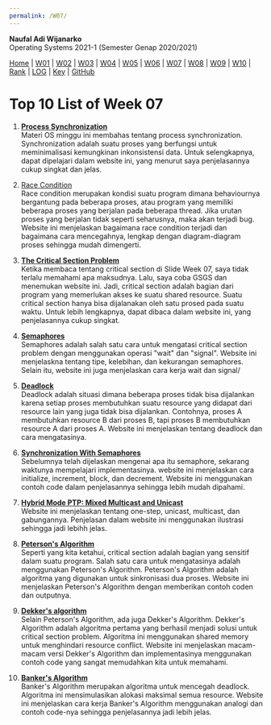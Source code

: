 ```yaml
---
permalink: /W07/
---
```



**Naufal Adi Wijanarko**<br>
Operating Systems 2021-1 (Semester Genap 2020/2021)


[Home](https://naufaladi35.github.io/os211/) |
[W01](https://naufaladi35.github.io/os211/W01/) |
[W02](https://naufaladi35.github.io/os211/W02/) |
[W03](https://naufaladi35.github.io/os211/W03/) |
[W04](https://naufaladi35.github.io/os211/W04/) |
[W05](https://naufaladi35.github.io/os211/W05/) |
[W06](https://naufaladi35.github.io/os211/W06/) |
[W07](https://naufaladi35.github.io/os211/W07/) |
[W08](https://naufaladi35.github.io/os211/W08/) |
[W09](https://naufaladi35.github.io/os211/W09/) |
[W10](https://naufaladi35.github.io/os211/W10/) |
[Rank](https://naufaladi35.github.io/os211/TXT/myrank.txt) |
[LOG](https://naufaladi35.github.io/os211/TXT/mylog.txt) |
[Key](https://naufaladi35.github.io/os211/TXT/mypubkey.txt) |
[GitHub](https://github.com/naufaladi35/os211)

# Top 10 List of Week 07
1. [**Process Synchronization**](https://www.studytonight.com/operating-system/process-synchronization)<br>
   Materi OS minggu ini membahas tentang process synchronization. Synchronization adalah suatu proses yang berfungsi untuk meminimalisasi kemungkinan inkonsistensi data. Untuk selengkapnya, dapat dipelajari dalam website ini, yang menurut saya penjelasannya cukup singkat dan jelas.

2. [Race Condition](https://www.baeldung.com/cs/race-conditions)<br>
   Race condition merupakan kondisi suatu program dimana behaviournya bergantung pada beberapa proses, atau program yang memiliki beberapa proses yang berjalan pada beberapa thread. Jika urutan proses yang berjalan tidak seperti seharusnya, maka akan terjadi bug. Website ini menjelaskan bagaimana race condition terjadi dan bagaimana cara mencegahnya, lengkap dengan diagram-diagram proses sehingga mudah dimengerti.

3. [**The Critical Section Problem**](https://www.javatpoint.com/os-critical-section-problem)<br>
   Ketika membaca tentang critical section di Slide Week 07, saya tidak terlalu memahami apa maksudnya. Lalu, saya coba GSGS dan menemukan website ini. Jadi, critical section adalah bagian dari program yang memerlukan akses ke suatu shared resource. Suatu critical section hanya bisa dijalanakan oleh satu prosed pada suatu waktu. Untuk lebih lengkapnya, dapat dibaca dalam website ini, yang penjelasannya cukup singkat.

4. [**Semaphores**](https://www.tutorialspoint.com/semaphores-in-operating-system)<br>
   Semaphores adalah salah satu cara untuk mengatasi critical section problem dengan menggunakan operasi "wait" dan "signal". Website ini menjelaskna tentang tipe, kelebihan, dan kekurangan semaphores. Selain itu, website ini juga menjelaskan cara kerja wait dan signal/

5. [**Deadlock**](https://www.geeksforgeeks.org/introduction-of-deadlock-in-operating-system/)<br>
   Deadlock adalah situasi dimana beberapa proses tidak bisa dijalankan karena setiap proses membutuhkan suatu resource yang didapat dari resource lain yang juga tidak bisa dijalankan. Contohnya, proses A membutuhkan resource B dari proses B, tapi proses B membutuhkan resource A dari proses A. Website ini menjelaskan tentang deadlock dan cara mengatasinya.

6. [**Synchronization With Semaphores**](https://docs.oracle.com/cd/E19120-01/open.solaris/816-5137/sync-11157/index.html)<br>
   Sebelumnya telah dijelaskan mengenai apa itu semaphore, sekarang waktunya mempelajari implementasinya. website ini menjelaskan cara initialize, increment, block, dan decrement. Website ini menggunakan contoh code dalam penjelasannya sehingga lebih mudah dipahami.

7. [**Hybrid Mode PTP: Mixed Multicast and Unicast**](https://blog.meinbergglobal.com/2016/08/11/hybrid-mode-ptp-mixed-multicast-unicast/)<br>
   Website ini menjelaskan tentang one-step, unicast, multicast, dan gabungannya. Penjelasan dalam website ini menggunakan ilustrasi sehingga jadi lebihh jelas.

8. [**Peterson's Algorithm**](https://www.geeksforgeeks.org/petersons-algorithm-in-process-synchronization/)<br>
   Seperti yang kita ketahui, critical section adalah bagian yang sensitif dalam suatu program. Salah satu cara untuk mengatasinya adalah menggunakan Peterson's Algorithm. Peterson's Algorithm adalah algoritma yang digunakan untuk sinkronisasi dua proses. Website ini menjelaskan Peterson's Algorithm dengan memberikan contoh coden dan outputnya.

9. [**Dekker's algorithm**](https://www.geeksforgeeks.org/dekkers-algorithm-in-process-synchronization/)<br>
   Selain Peterson's Algorithm, ada juga Dekker's Algorithm. Dekker's Algorithm adalah algoritma pertama yang berhasil menjadi solusi untuk critical section problem. Algoritma ini menggunakan shared memory untuk menghindari resource conflict. Website ini menjelaskan macam-macam versi Dekker's Algorithm dan implementasinya menggunakan contoh code yang sangat memudahkan kita untuk memahami.

10. [**Banker's Algorithm**](https://www.geeksforgeeks.org/bankers-algorithm-in-operating-system-2/)<br>
   Banker's Algorithm merupakan algoritma untuk mencegah deadlock. Algoritma ini mensimulasikan alokasi maksimal semua resource. Website ini menjelaskan cara kerja Banker's Algorithm menggunakan analogi dan contoh code-nya sehingga penjelasannya jadi lebih jelas.